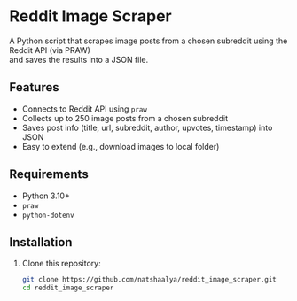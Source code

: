 # Reddit Image Scraper

A Python script that scrapes image posts from a chosen subreddit using the Reddit API (via PRAW)  
and saves the results into a JSON file.

## Features
- Connects to Reddit API using `praw`
- Collects up to 250 image posts from a chosen subreddit
- Saves post info (title, url, subreddit, author, upvotes, timestamp) into JSON
- Easy to extend (e.g., download images to local folder)

## Requirements
- Python 3.10+
- `praw`
- `python-dotenv`

## Installation

1. Clone this repository:
   ```bash
   git clone https://github.com/natshaalya/reddit_image_scraper.git
   cd reddit_image_scraper
